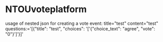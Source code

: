 # NTOUvoteplatform
usage of nested json for creating a vote event:
  title="test" content="test" questions:='[{"title": "test", "choices": '['{"choice_text": "agree", "vote": "0"}']'}]'
